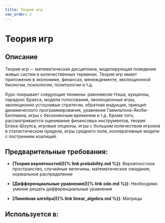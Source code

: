 ```yaml
---
title: Теория игр
nav_order: 2
---
```


# Теория игр


## Описание 
Теория игр -- математическая дисциплина, моделирующая поведение живых систем в 
количественных терминах. Теория игр имеет приложения в экономике, финансах, менеждементе,
эволюционной биологии, психологии, политологии и т.д.

Курс покрывает следующие теомины: равновесие Нэша, аукционы, парадокс Браеса, модели голосования,
эволюционные игры, эволюционно устоцчивые стратегии, обратная индукция, принцип динамического программирования,
уравнение Гамильтона-Якоби-Беллмана, игры с бесконенчым временем и т.д. Кроме того, рассматриваются
оценивание финансовых инструментов, теория Блэка-Шоулса, игровые опционы, игры с большим количеством
игроков в статистическом пределе, игры среднего поля, кооперативные модели с пострением коалиций. 


## Предварительные требования:

- **[Теория вероятностей]({% link probability.md %})**: Вероятностное пространство, случайные величины, математическое ожидание, нормальное распределение


- **[Дифференциальные уравнения]({% link ode.md %})**: Необходимо умение решать дифференциальные уравнения


- **[Линейная алгебра]({% link linear_algebra.md %})**: Матрицы



## Используется в:
